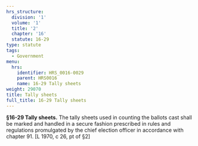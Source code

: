 ```yaml
---
hrs_structure:
  division: '1'
  volume: '1'
  title: '2'
  chapter: '16'
  statute: 16-29
type: statute
tags:
  - Government
menu:
  hrs:
    identifier: HRS_0016-0029
    parent: HRS0016
    name: 16-29 Tally sheets
weight: 29070
title: Tally sheets
full_title: 16-29 Tally sheets
---
```

**§16-29 Tally sheets.** The tally sheets used in counting the ballots cast shall be marked and handled in a secure fashion prescribed in rules and regulations promulgated by the chief election officer in accordance with chapter 91\. [L 1970, c 26, pt of §2]